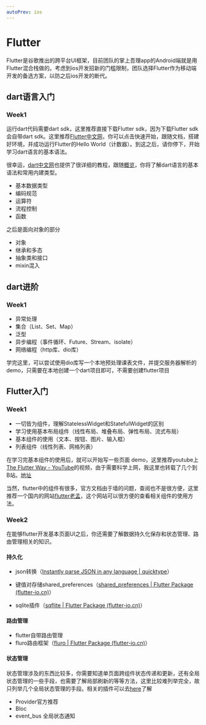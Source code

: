 ```yaml
---
autoPrev: ios
---
```


# Flutter

Flutter是谷歌推出的跨平台UI框架，目前团队的掌上吾理app的Android端就是用Flutter混合栈做的。考虑到ios开发招新的门槛限制，团队选择Flutter作为移动端开发的备选方案，以防之后ios开发的断代。

## dart语言入门

### Week1

运行dart代码需要dart sdk，这里推荐直接下载Flutter sdk，因为下载Flutter sdk会自带dart sdk。这里推荐[Flutter中文网](https://flutterchina.club/)，你可以点击快速开始，跟随文档，搭建好环境，并成功运行Flutter的Hello World（计数器）。到这之后，请你停下，开始学习dart语言的基本语法。

很幸运，[dart中文网](https://www.dartcn.com/)也提供了很详细的教程，跟随[概览](https://www.dartcn.com/guides/language/language-tour)，你将了解dart语言的基本语法和常用内建类型。

- 基本数据类型
- 编码规范
- 运算符
- 流程控制
- 函数

之后是面向对象的部分

- 对象
- 继承和多态
- 抽象类和接口
- mixin混入

## dart进阶

### Week1

- 异常处理
- 集合（List、Set、Map）
- 泛型
- 异步编程（事件循环、Future、Stream、isolate）
- 网络编程（http库、dio库）

学完这里，可以尝试使用dio库写一个本地预处理课表文件，并提交服务器解析的demo，只需要在本地创建一个dart项目即可，不需要创建flutter项目

## Flutter入门

### Week1

- 一切皆为组件，理解StatelessWidget和StatefulWidget的区别
- 学习使用基本布局组件（线性布局、堆叠布局、弹性布局、流式布局）
- 基本组件的使用（文本、按钮、图片、输入框）
- 列表组件（线性列表、网格列表）

在学习完基本组件的使用后，就可以开始写一些页面 demo，这里推荐youtube上 [The Flutter Way - YouTube](https://www.youtube.com/channel/UCJm7i4g4z7ZGcJA_HKHLCVw)的视频，由于需要科学上网，我这里也转载了几个到B站。[地址](https://space.bilibili.com/44799291/channel/detail?cid=136674&ctype=0)

当然，flutter中的组件有很多，官方文档由于墙的问题，查阅也不是很方便，这里推荐一个国内的网站[flutter老孟](http://laomengit.com/)，这个网站可以很方便的查看相关组件的使用方法。

### Week2

在能够flutter开发基本页面UI之后，你还需要了解数据持久化保存和状态管理、路由管理相关的知识。

#### 持久化

- json转换（[Instantly parse JSON in any language | quicktype](https://app.quicktype.io/)）

- 键值对存储shared_preferences（[shared_preferences | Flutter Package (flutter-io.cn)](https://pub.flutter-io.cn/packages/shared_preferences)）

- sqlite插件（[sqflite | Flutter Package (flutter-io.cn)](https://pub.flutter-io.cn/packages/sqflite)）

#### 路由管理

- flutter自带路由管理
- fluro路由框架（[fluro | Flutter Package (flutter-io.cn)](https://pub.flutter-io.cn/packages/fluro)）

#### 状态管理

状态管理涉及的东西比较多，你需要知道单页面跨组件状态传递和更新，还有全局状态管理的一些手段，也需要了解局部刷新的等等方法，这里比较难列举完全，故只列举几个全局状态管理的手段。相关的插件可以去[here](https://pub.flutter-io.cn/)了解

- Provider官方推荐
- Bloc
- event_bus 全局状态通知

